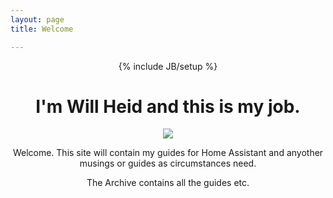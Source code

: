 ```yaml
---
layout: page
title: Welcome

---
```

<div id="welcome_content" style="text-align:center">
{% include JB/setup %}

# I'm Will Heid and this is my job.
<img src="http://willheid.com/assets/img/running_fibre.jpg" style="max-width: 100%; max-height: 100%">
<p> Welcome. This site will contain my guides for Home Assistant and anyother musings or guides as circumstances need.

The Archive contains all the guides etc.</p>
</div>



